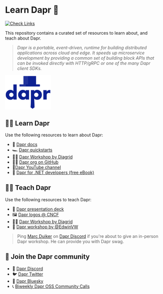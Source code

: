 # Learn Dapr 🎩

[![Check Links](https://github.com/diagrid-labs/learn-dapr/actions/workflows/links.yml/badge.svg)](https://github.com/diagrid-labs/learn-dapr/actions/workflows/links.yml)

This repository contains a curated set of resources to learn about, and teach about Dapr.

> *Dapr is a portable, event-driven, runtime for building distributed applications across cloud and edge. It speeds up microservice development by providing a common set of building block APIs that can be invoked directly with HTTP/gRPC or one of the many Dapr client SDKs.*

<img src="images/logo/dapr-stacked-color.svg" width="150" />

## 🧑‍🎓 Learn Dapr

Use the following resources to learn about Dapr:

- 📖 [Dapr docs](https://docs.dapr.io/)
- 🏎️ [Dapr quickstarts](https://docs.dapr.io/getting-started/quickstarts/)
- 🧑‍💻 [Dapr Workshop by Diagrid](https://github.com/diagrid-labs/dapr-workshop)
- 🧑‍💻 [Dapr org on GitHub](https://github.com/dapr)
- 🎥[Dapr YouTube channel](http://bit.ly/dapr-youtube)
- 📘 [Dapr for .NET developers (free eBook)](https://learn.microsoft.com/en-us/dotnet/architecture/dapr-for-net-developers/getting-started)

## 🧑‍🏫 Teach Dapr

Use the following resources to teach Dapr:

- 📢 [Dapr presentation deck](https://docs.dapr.io/contributing/presentations/)
- 🖼️ [Dapr logos @ CNCF](https://github.com/cncf/artwork/blob/master/examples/incubating.md#dapr-logos)
- 🧑‍💻 [Dapr Workshop by Diagrid](https://github.com/diagrid-labs/dapr-workshop)
- 🚦 [Dapr workshop by @EdwinVW](https://github.com/EdwinVW/dapr-workshop)

> Ping [Marc Duiker](https://github.com/marcduiker) on [Dapr Discord](http://bit.ly/dapr-discord) if you're about to give an in-person Dapr workshop. He can provide you with Dapr swag.

## 🤗 Join the Dapr community

- 💬 [Dapr Discord](http://bit.ly/dapr-discord)
- 🐦 [Dapr Twitter](https://twitter.com/daprdev)
- 🦋 [Dapr Bluesky](https://bsky.app/profile/daprdev.bsky.social)
- 📞 [Biweekly Dapr OSS Community Calls](https://www.youtube.com/@DaprDev/streams)
